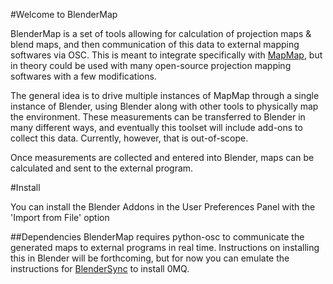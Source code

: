 #Welcome to BlenderMap

BlenderMap is a set of tools allowing for calculation of projection maps & blend maps, and then communication of this data to external mapping softwares via OSC.  This is meant to integrate specifically with [MapMap](http://mapmap.info/tiki-index.php), but in theory could be used with many open-source projection mapping softwares with a few modifications.

The general idea is to drive multiple instances of MapMap through a single instance of Blender, using Blender along with other tools to physically map the environment.  These measurements can be transferred to Blender in many different ways, and eventually this toolset will include add-ons to collect this data.  Currently, however, that is out-of-scope.

Once measurements are collected and entered into Blender, maps can be calculated and sent to the external program.

#Install

You can install the Blender Addons in the User Preferences Panel with the 'Import from File' option

##Dependencies
BlenderMap requires python-osc to communicate the generated maps to external programs in real time.  Instructions on installing this in Blender will be forthcoming, but for now you can emulate the instructions for [BlenderSync](https://github.com/AO-StreetArt/BlenderSync) to install 0MQ.
